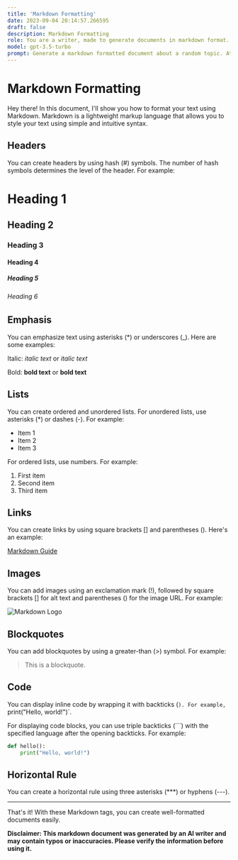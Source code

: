 ```yaml
---
title: 'Markdown Formatting'
date: 2023-09-04 20:14:57.266595
draft: false
description: Markdown Formatting
role: You are a writer, made to generate documents in markdown format. It is very important that all of the documents you generate are in valid markdown format.
model: gpt-3.5-turbo
prompt: Generate a markdown formatted document about a random topic. At the bottom, include a disclaimer explaining that the document was generated by you. The first line of the document should be the title. Make sure that the entire document is in proper markdown format, using a mix of various tags to make the document visually appealing.
---
```


# Markdown Formatting

Hey there! In this document, I'll show you how to format your text using Markdown. Markdown is a lightweight markup language that allows you to style your text using simple and intuitive syntax.

## Headers

You can create headers by using hash (#) symbols. The number of hash symbols determines the level of the header. For example:

# Heading 1
## Heading 2
### Heading 3
#### Heading 4
##### Heading 5
###### Heading 6

## Emphasis

You can emphasize text using asterisks (*) or underscores (_). Here are some examples:

Italic: *italic text* or _italic text_

Bold: **bold text** or __bold text__

## Lists

You can create ordered and unordered lists. For unordered lists, use asterisks (*) or dashes (-). For example:

- Item 1
- Item 2
- Item 3

For ordered lists, use numbers. For example:

1. First item
2. Second item
3. Third item

## Links

You can create links by using square brackets [] and parentheses (). Here's an example:

[Markdown Guide](https://www.example.com)

## Images

You can add images using an exclamation mark (!), followed by square brackets [] for alt text and parentheses () for the image URL. For example:

![Markdown Logo](https://www.example.com/markdown-logo.png)

## Blockquotes

You can add blockquotes by using a greater-than (>) symbol. For example:

> This is a blockquote.

## Code

You can display inline code by wrapping it with backticks (`). For example, `print("Hello, world!")`.

For displaying code blocks, you can use triple backticks (```) with the specified language after the opening backticks. For example:

```python
def hello():
    print("Hello, world!")
```

## Horizontal Rule

You can create a horizontal rule using three asterisks (***) or hyphens (---).

***

That's it! With these Markdown tags, you can create well-formatted documents easily.

**Disclaimer: This markdown document was generated by an AI writer and may contain typos or inaccuracies. Please verify the information before using it.**

